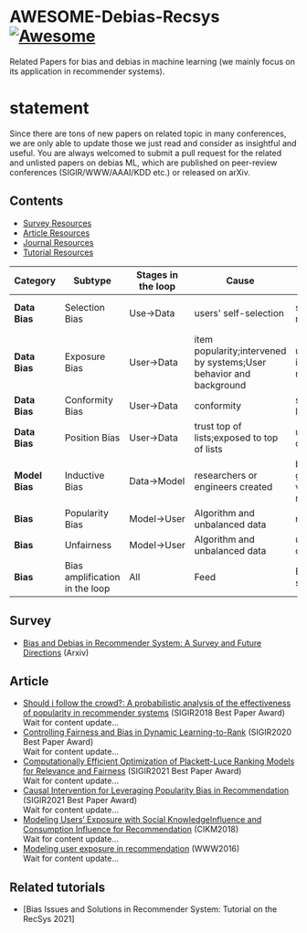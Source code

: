 # AWESOME-Debias-Recsys [![Awesome](https://awesome.re/badge.svg)](https://awesome.re)
Related Papers for bias and debias in machine learning (we mainly focus on its application in recommender systems).

# statement
Since there are tons of new papers on related topic in many conferences, we are only able to update those we just read and consider as insightful and useful.
You are always welcomed to submit a pull request for the related and unlisted papers on debias ML, which are published on peer-review conferences (SIGIR/WWW/AAAI/KDD etc.) or released on arXiv.

## Contents

- <a href="#Survey"> Survey Resources</a><br>
- <a href="#Article">Article Resources</a><br>
- <a href="#Journal">Journal Resources</a><br>
- <a href="#Tutorial">Tutorial Resources</a><br>

|Category|Subtype|Stages in the loop|Cause|Effect|Major Solutions|
|---|---|---|---|---|---|
|**Data Bias**|Selection Bias|Use→Data|users' self-selection|skewed observed rating distribution|Data Imputation;Propensity Score;Joint Generative  Model;Doubly Robust Model|
|**Data Bias**|Exposure Bias|User→️Data|item popularity;intervened by systems;User behavior and background|unobserved  interactions do not mean negative|Giving confidence weights by heuristic, sampling or exposure-based model;Propensity score;Causality-based Model|
|**Data Bias**|Conformity Bias|User→️Data|conformity|skewed interaction labels|Modeling social or popularity effect|
|**Data Bias**|Position Bias|User→️Data|trust top of lists;exposed to top of lists|unreliable positive data|click models;Propensity Score;Trust-aware Model|
|**Model Bias**|Inductive Bias|Data→️Model|researchers  or engineers created|better generalization,lower variance or faster recommendation|-|
|**Bias**|Popularity Bias|Model→️User|Algorithm and unbalanced data|matthew effect|Regularization;Adversarial Learning;Causal graph|
|**Bias**|Unfairness|Model→️User|Algorithm and unbalanced data|unfairness for certain groups|ReBalancing;regularization;Adversarial Learning;Causal Modeling|
|**Bias**|Bias amplification in the loop|All|Feed|Enhance and spread bias|Break the loop by collecting random data or using reinforcement learning|

<a id='Survey'></a>
## Survey
* [Bias and Debias in Recommender System: A Survey and Future Directions](https://arxiv.org/abs/2010.03240) (Arxiv)

<a id='Article'></a>
## Article
* [Should i follow the crowd?: A probabilistic analysis of the effectiveness of popularity in recommender systems](https://dl.acm.org/doi/10.1145/3209978.3210014) (SIGIR2018 Best Paper Award) <br/> Wait for content update...
* [Controlling Fairness and Bias in Dynamic Learning-to-Rank](http://www.cs.cornell.edu/people/tj/publications/morik_etal_20a.pdf) (SIGIR2020 Best Paper Award) <br/> Wait for content update...
* [Computationally Efficient Optimization of Plackett-Luce Ranking Models for Relevance and Fairness](https://arxiv.org/abs/2105.00855) (SIGIR2021 Best Paper Award) <br/> Wait for content update...
* [Causal Intervention for Leveraging Popularity Bias in Recommendation](https://arxiv.org/abs/2105.06067) (SIGIR2021 Best Paper Award) <br/> Wait for content update...
* [Modeling Users’ Exposure with Social KnowledgeInfluence and Consumption Influence for Recommendation](https://dl.acm.org/doi/10.1145/3269206.3271742) (CIKM2018) <br/> Wait for content update...
* [Modeling user exposure in recommendation](https://arxiv.org/abs/1510.07025) (WWW2016) <br/> Wait for content update...

<a id='Tutorial'></a>
## Related tutorials
* [Bias Issues and Solutions in Recommender System: Tutorial on the RecSys 2021]